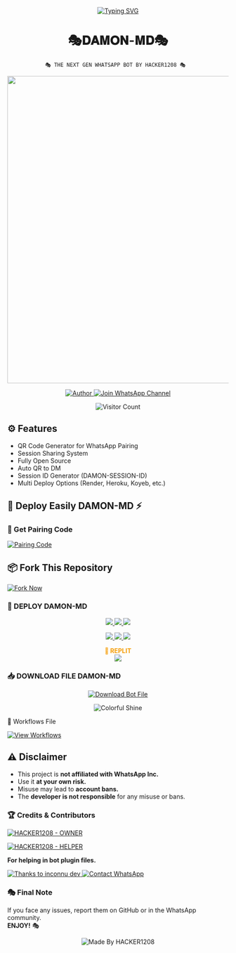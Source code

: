 <p align="center">
  <a href="https://git.io/typing-svg">
    <img src="https://readme-typing-svg.demolab.com?font=Black+Ops+One&size=100&pause=1000&color=FF0000&center=true&width=1000&height=200&lines=DAMON-MD" alt="Typing SVG" />
  </a>
</p>



<h1 align="center">🎭𝐃𝐀𝐌𝐎𝐍-𝐌𝐃🎭</h1>

                🎭 THE NEXT GEN WHATSAPP BOT BY HACKER1208 🎭



<p align="center">
  <img src="https://files.catbox.moe/88o37i.jpg" width="700"/>
</p>



<p align="center">
  <a href="https://github.com/Hacker1208x">
    <img title="Author" src="https://img.shields.io/badge/Author-HACKER%20-1208-ff004d?style=for-the-badge&logo=github&logoColor=white" />
  </a>
  <a href="https://whatsapp.com/channel/0029VaojbRDKrWR2a38S5O1k">
    <img title="Join WhatsApp Channel" src="https://img.shields.io/badge/Join-WhatsApp%20Channel-25D366?style=for-the-badge&logo=whatsapp&logoColor=white" />
  </a>
</p>



<p align="center">
  <img src="https://profile-counter.glitch.me/DAMON-MD/count.svg" alt="Visitor Count" />
</p>



## ⚙️ Features
- QR Code Generator for WhatsApp Pairing
- Session Sharing System
- Fully Open Source
- Auto QR to DM
- Session ID Generator (DAMON-SESSION-ID)
- Multi Deploy Options (Render, Heroku, Koyeb, etc.)



## 🚀 Deploy Easily DAMON-MD ⚡

### 🔗 Get Pairing Code
[![Pairing Code](https://img.shields.io/badge/Get%20Pairing%20Code-B700FB?style=for-the-badge&logo=codefactor&logoColor=white)](https://damon-md-session-by-hacker1208.onrender.com)


## 📦 Fork This Repository

[![Fork Now](https://img.shields.io/badge/Fork-DAMON--MD-26A69A?style=for-the-badge&logo=github&logoColor=white)](https://github.com/Hacker1208x/DAMON-MD/fork)


### 🚀 DEPLOY DAMON-MD

<p align="center">
  <a href="https://replit.com/github/Hacker1208x/DAMON-MD">
    <img src="https://img.shields.io/badge/Deploy%20To%20Replit-FFA500?style=for-the-badge&logo=replit&logoColor=white" />
  </a>
  <a href="https://railway.app/new/template?template=https://github.com/Hacker1208x/DAMON-MD">
    <img src="https://img.shields.io/badge/Deploy%20To%20Railway-8B5CF6?style=for-the-badge&logo=railway&logoColor=white" />
  </a>
  <a href="https://render.com/">
    <img src="https://img.shields.io/badge/Deploy%20To%20Render-06B6D4?style=for-the-badge&logo=render&logoColor=white" />
  </a>
</p>

<p align="center">
  <a href="https://dashboard.heroku.com/new?template=https://github.com/Hacker1208x/DAMON-MD/tree/main">
    <img src="https://img.shields.io/badge/Deploy-Heroku-FF004D?style=for-the-badge&logo=heroku&logoColor=white" />
  </a>
  <a href="https://host.talkdrove.com/share-bot/82">
    <img src="https://img.shields.io/badge/Deploy-TaikDrove-6971FF?style=for-the-badge&logo=google-cloud&logoColor=white" />
  </a>
  <a href="https://app.koyeb.com/services/deploy?type=git&repository=Hacker1208x/DAMON-MD&ports=3000">
    <img src="https://img.shields.io/badge/Deploy-Koyeb-FF009D?style=for-the-badge&logo=koyeb&logoColor=white" />
  </a>
</p>


<p align="center">
  <b><span style="color:#F59E0B">🚀 REPLIT</span></b><br>
  <a href="https://replit.com/github/Pkdriller/NEXUS-XMD">
    <img src="https://img.shields.io/badge/Deploy%20To%20Replit-FFA500?style=for-the-badge&logo=replit&logoColor=white" />
  </a>
</p>



### 📥 DOWNLOAD FILE DAMON-MD

<p align="center">
  <a href="https://github.com/Hacker1208x/DAMON-MD/archive/refs/heads/main.zip">
    <img src="https://img.shields.io/badge/Download%20Bot-file-FF009D?style=for-the-badge&logo=github&logoColor=white" alt="Download Bot File" />
  </a>
</p>

<p align="center">
  <img src="https://i.imgur.com/LyHic3i.gif" alt="Colorful Shine" />
</p>



🧠 Workflows File

[![View Workflows](https://img.shields.io/badge/View-Workflow%20Codes-FF0076?style=for-the-badge&logo=githubactions&logoColor=white)](https://whatsapp.com/channel/0029VaojbRDKrWR2a38S5O1k)


## ⚠️ Disclaimer

- This project is **not affiliated with WhatsApp Inc.**
- Use it **at your own risk.**
- Misuse may lead to **account bans.**
- The **developer is not responsible** for any misuse or bans.



### 🏆 Credits & Contributors

> <a href="https://github.com/Hacker1208x">
  <img alt="HACKER1208 - OWNER" src="https://img.shields.io/badge/OWNER-🎭HACKER%20-1208🎭-FF0000?style=for-the-badge&logo=github" />
</a>

> <a href="https://github.com/Hacker1208x">
  <img alt="HACKER1208 - HELPER" src="https://img.shields.io/badge/HELPER-🎭HACKER%20-1208🎭-00FFC6?style=for-the-badge&logo=github" />
</a>  
<p><b>For helping in bot plugin files.</b></p>

<a href="https://github.com/popkiddevs">
  <img alt="Thanks to inconnu dev" src="https://img.shields.io/badge/Thanks_To-inconnu dev-blueviolet?style=for-the-badge&logo=github" />
</a>




<a href="https://wa.me/+50933864802?text=🎭%20HELLO%20HACKER%20-1208%20🎭">
  <img alt="Contact WhatsApp" src="https://img.shields.io/badge/DEV-🎭HACKER%20-1208%20TECH🎭-25D366?style=for-the-badge&logo=whatsapp&logoColor=white" />
</a>



### 🎭 Final Note

If you face any issues, report them on GitHub or in the WhatsApp community.  
**ENJOY!** 🎭


<p align="center"><img alt="Made By HACKER1208" src="https://img.shields.io/badge/Made%20by-HACKER%20-1208-black?style=for-the-badge&logo=github" /></p>
